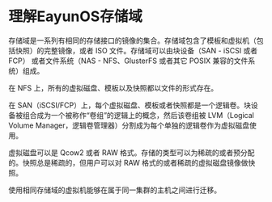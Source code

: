 # 理解EayunOS存储域

存储域是一系列有相同的存储接口的镜像的集合。存储域包含了模板和虚拟机（包括快照）的完整镜像，或者
ISO 文件。存储域可以由块设备（SAN - iSCSI 或者 FCP） 或者文件系统（NAS -
NFS、GlusterFS 或者其它 POSIX 兼容的文件系统）组成。

在 NFS 上，所有的虚拟磁盘、模板以及快照都以文件的形式存在。

在
SAN（iSCSI/FCP）上，每个虚拟磁盘、模板或者快照都是一个逻辑卷。块设备被组合成为一个被称作“卷组”的逻辑上的概念，然后该卷组被
LVM（Logical Volume
Manager，逻辑卷管理器）分割成为每个单独的逻辑卷作为虚拟磁盘使用。

虚拟磁盘可以是 Qcow2 或者 RAW
格式。存储的类型可以为稀疏的或者预分配的。快照总是稀疏的，但用户可以对
RAW 格式的或者稀疏的虚拟磁盘镜像做快照。

使用相同存储域的虚拟机能够在属于同一集群的主机之间进行迁移。

